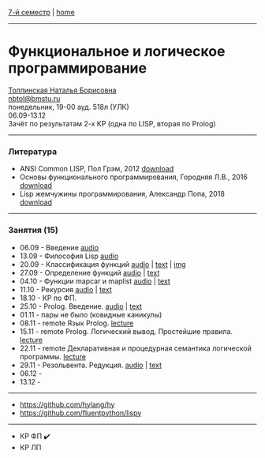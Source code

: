 [7-й семестр](../2021_2022_7_sem.md) | [home](../README.md)
____________________________________
# Функциональное и логическое программирование
[Толпинская Наталья Борисовна](https://studizba.com/hs/151-mgtu-im-baumana/teachers/4-kafedra-iu-7-programmnoe-obespechenie-je/231-tolpinskaja-natalja-borisovna.html) \
nbtol@bmstu.ru \
понедельник, 19-00 ауд. 518л (УЛК)\
06.09-13.12 \
Зачёт по результатам 2-х КР (одна по LISP, вторая по Prolog)
____________________________________
### Литература

* ANSI Common LISP, Пол Грэм, 2012 [download](https://drive.google.com/file/d/1SVQx2i6FflWLqMRhll5oNwWsaJ7wvauv/view?usp=drivesdk)
* Основы функционального программирования, Городняя Л.В., 2016 [download](https://drive.google.com/file/d/16NSKcjpifyGpUGR5qf54YpJHPp3tUm7w/view?usp=sharing)
* Lisp жемчужины программирования, Александр Попа, 2018 [download](https://drive.google.com/file/d/1SeNLUfnhnwH8yO7_id5plbcmaEAyeHrz/view?usp=drivesdk0)
____________________________________
### Занятия (15)

* 06.09 - Введение [audio](https://drive.google.com/file/d/1PntBgDfj19rbym6zNCjf5QelDls6qYot/view?usp=sharing)
* 13.09 - Философия Lisp [audio](https://drive.google.com/file/d/1SMYE6SR1js9rFPZ8hNlDDTisaL1IDCIT/view?usp=drivesdk)
* 20.09 - Классификация функций [audio](https://drive.google.com/file/d/1Ww-I_8nTgEhWWX3q-IEKVeG202OWFFaH/view?usp=drivesdk) | [text](https://docs.google.com/document/d/1XJQaICiJwfXUwZ-KDt4NDvPyaBXTsuKK/edit?usp=drivesdk&ouid=104125706664287786699&rtpof=true&sd=true) | [img](https://drive.google.com/file/d/1XEpNPiUmuhV2PVj0APUAgsaUbmTxhUea/view?usp=drivesdk)
* 27.09 - Определение функций [audio](https://drive.google.com/file/d/1ald8jkeLm01mbS7pC769gXEFgtIln-Xq/view?usp=sharing) | [text](https://docs.google.com/document/d/18nJPF6v11jsyfHg7zlOKmoozVxMyHjj2/edit?usp=sharing&ouid=104125706664287786699&rtpof=true&sd=true)
* 04.10 - Функции mapcar и maplist [audio](https://drive.google.com/file/d/1f0l8b8J7ioP9lY0v3i521vaxHsG3bCTW/view?usp=drivesdk) | [text](https://docs.google.com/document/d/1fCgbVXFQnxtknsqVsfp_1KhLXvNfW1Vs/edit?usp=drivesdk&ouid=104125706664287786699&rtpof=true&sd=true)
* 11.10 - Рекурсия [audio](https://drive.google.com/file/d/1ixJwqO5Z-ItmgYubt7qJO2nTbBZUcu6W/view?usp=sharing) | [text](https://docs.google.com/document/d/1jdy_aC1glzPRnhibBpaZG89j8-1BDSBi/edit?usp=drivesdk&ouid=104125706664287786699&rtpof=true&sd=true)
* 18.10 - КР по ФП.
* 25.10 - Prolog. Введение. [audio](https://drive.google.com/file/d/1pPnHhdvBcsCIcDDhMn92PzwzvKG6Djru/view?usp=drivesdk) | [text](https://docs.google.com/document/d/1rK2Hk9gdZz6k85CLbSvJEG-5bSTR5jli/edit?usp=drivesdk&ouid=104125706664287786699&rtpof=true&sd=true)
* 01.11 - пары не было (ковидные каникулы)
* 08.11 - remote Язык Prolog. [lecture](https://docs.google.com/document/d/1tkwRj9lWW8Lua-03MqweOLzAyny_J-XQ/edit?usp=drivesdk&ouid=104125706664287786699&rtpof=true&sd=true)
* 15.11 - remote Prolog. Логический вывод. Простейшие правила. [lecture](https://docs.google.com/document/d/1vCDM-7T1NKjBPegLl1tl0uh8p6bEfndy/edit?usp=drivesdk&ouid=104125706664287786699&rtpof=true&sd=true)
* 22.11 - remote Декларативная и процедурная семантика логической программы. [lecture](https://docs.google.com/document/d/1vptgGTH3GqsUIQGuT9up3MBrxcDiPiI4/edit?usp=drivesdk&ouid=104125706664287786699&rtpof=true&sd=true)
* 29.11 - Резольвента. Редукция. [audio](https://drive.google.com/file/d/1z5pUEUbJzWRPIn3fRLVXGdtqFQADqitQ/view?usp=drivesdk) | [text]()
* 06.12 - 
* 13.12 - 

____________________________________

* https://github.com/hylang/hy
* https://github.com/fluentpython/lispy

____________________________________

* КР ФП ✔️
* КР ЛП
